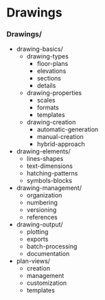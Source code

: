 # Drawings

### Drawings/

* drawing-basics/
  * drawing-types
    * floor-plans
    * elevations
    * sections
    * details
  * drawing-properties
    * scales
    * formats
    * templates
  * drawing-creation
    * automatic-generation
    * manual-creation
    * hybrid-approach
* drawing-elements/
  * lines-shapes
  * text-dimensions
  * hatching-patterns
  * symbols-blocks
* drawing-management/
  * organization
  * numbering
  * versioning
  * references
* drawing-output/
  * plotting
  * exports
  * batch-processing
  * documentation
* plan-views/
  * creation
  * management
  * customization
  * templates
